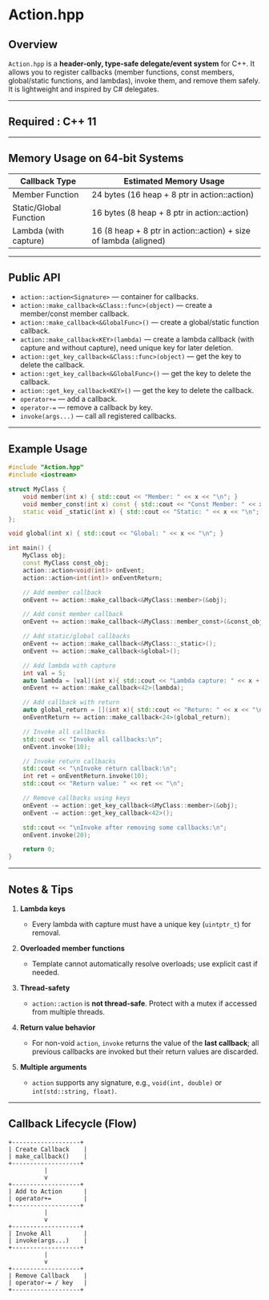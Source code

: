 # Action.hpp

## Overview

`Action.hpp` is a **header-only, type-safe delegate/event system** for C++. It allows you to register callbacks (member functions, const members, global/static functions, and lambdas), invoke them, and remove them safely. It is lightweight and inspired by C# delegates.

---

## Required : C++ 11

---

## Memory Usage on 64-bit Systems

| Callback Type          | Estimated Memory Usage                                   |
| ---------------------- | -------------------------------------------------------- |
| Member Function        | 24 bytes (16 heap + 8 ptr in action::action)                     |
| Static/Global Function | 16 bytes (8 heap + 8 ptr in action::action)                      |
| Lambda (with capture)  | 16 (8 heap + 8 ptr in action::action) + size of lambda (aligned) |

---

## Public API

* `action::action<Signature>` — container for callbacks.
* `action::make_callback<&Class::func>(object)` — create a member/const member callback.
* `action::make_callback<&GlobalFunc>()` — create a global/static function callback.
* `action::make_callback<KEY>(lambda)` — create a lambda callback (with capture and without capture), need unique key for later deletion.
* `action::get_key_callback<&Class::func>(object)` — get the key to delete the callback.
* `action::get_key_callback<&GlobalFunc>()` — get the key to delete the callback.
* `action::get_key_callback<KEY>()` — get the key to delete the callback.
* `operator+=` — add a callback.
* `operator-=` — remove a callback by key.
* `invoke(args...)` — call all registered callbacks.

---

## Example Usage

```cpp
#include "Action.hpp"
#include <iostream>

struct MyClass {
    void member(int x) { std::cout << "Member: " << x << "\n"; }
    void member_const(int x) const { std::cout << "Const Member: " << x << "\n"; }
    static void _static(int x) { std::cout << "Static: " << x << "\n"; }
};

void global(int x) { std::cout << "Global: " << x << "\n"; }

int main() {
    MyClass obj;
    const MyClass const_obj;
    action::action<void(int)> onEvent;
    action::action<int(int)> onEventReturn;

    // Add member callback
    onEvent += action::make_callback<&MyClass::member>(&obj);

    // Add const member callback
    onEvent += action::make_callback<&MyClass::member_const>(&const_obj);

    // Add static/global callbacks
    onEvent += action::make_callback<&MyClass::_static>();
    onEvent += action::make_callback<&global>();

    // Add lambda with capture
    int val = 5;
    auto lambda = [val](int x){ std::cout << "Lambda capture: " << x + val << "\n"; };
    onEvent += action::make_callback<42>(lambda);

    // Add callback with return
    auto global_return = [](int x){ std::cout << "Return: " << x << "\n"; return x*2; };
    onEventReturn += action::make_callback<24>(global_return);

    // Invoke all callbacks
    std::cout << "Invoke all callbacks:\n";
    onEvent.invoke(10);

    // Invoke return callbacks
    std::cout << "\nInvoke return callback:\n";
    int ret = onEventReturn.invoke(10);
    std::cout << "Return value: " << ret << "\n";

    // Remove callbacks using keys
    onEvent -= action::get_key_callback<&MyClass::member>(&obj);
    onEvent -= action::get_key_callback<42>();

    std::cout << "\nInvoke after removing some callbacks:\n";
    onEvent.invoke(20);

    return 0;
}
```

---

## Notes & Tips

1. **Lambda keys**

   * Every lambda with capture must have a unique key (`uintptr_t`) for removal.

2. **Overloaded member functions**

   * Template cannot automatically resolve overloads; use explicit cast if needed.

3. **Thread-safety**

   * `action::action` is **not thread-safe**. Protect with a mutex if accessed from multiple threads.

4. **Return value behavior**

   * For non-void `action`, `invoke` returns the value of the **last callback**; all previous callbacks are invoked but their return values are discarded.

5. **Multiple arguments**

   * `action` supports any signature, e.g., `void(int, double)` or `int(std::string, float)`.

---

## Callback Lifecycle (Flow)

```
+-------------------+
| Create Callback    |
| make_callback()    |
+-------------------+
          |
          v
+-------------------+
| Add to Action      |
| operator+=         |
+-------------------+
          |
          v
+-------------------+
| Invoke All         |
| invoke(args...)    |
+-------------------+
          |
          v
+-------------------+
| Remove Callback    |
| operator-= / key   |
+-------------------+
```
